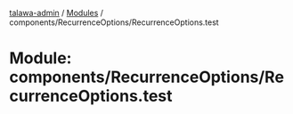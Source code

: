 [talawa-admin](../README.md) / [Modules](../modules.md) / components/RecurrenceOptions/RecurrenceOptions.test

# Module: components/RecurrenceOptions/RecurrenceOptions.test
